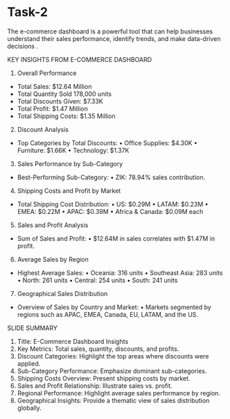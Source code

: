 # Task-2
The e-commerce dashboard is a powerful tool that can help businesses understand their sales performance, identify trends, and make data-driven decisions .

KEY INSIGHTS FROM E-COMMERCE DASHBOARD
1. Overall Performance
- Total Sales: $12.64 Million
- Total Quantity Sold 178,000 units
- Total Discounts Given: $7.33K
- Total Profit: $1.47 Million
- Total Shipping Costs: $1.35 Million

2. Discount Analysis
- Top Categories by Total Discounts:
•	Office Supplies: $4.30K
•	Furniture: $1.66K
•	Technology: $1.37K

3. Sales Performance by Sub-Category
- Best-Performing Sub-Category:
•	ZIK: 78.94% sales contribution.
  
4. Shipping Costs and Profit by Market
- Total Shipping Cost Distribution:
•	US: $0.29M
•	LATAM: $0.23M
•	EMEA: $0.22M
•	APAC: $0.39M
•	Africa & Canada: $0.09M each

5. Sales and Profit Analysis
- Sum of Sales and Profit:
•	$12.64M in sales correlates with $1.47M in profit.
  
6. Average Sales by Region
- Highest Average Sales:
•	Oceania: 316 units
•	Southeast Asia: 283 units
•	North: 261 units
•	Central: 254 units
•	South: 241 units

7. Geographical Sales Distribution
- Overview of Sales by Country and Market:
•	Markets segmented by regions such as APAC, EMEA, Canada, EU, LATAM, and the US.

SLIDE SUMMARY
1. Title: E-Commerce Dashboard Insights
2. Key Metrics: Total sales, quantity, discounts, and profits.
3. Discount Categories: Highlight the top areas where discounts were applied.
4. Sub-Category Performance: Emphasize dominant sub-categories.
5. Shipping Costs Overview: Present shipping costs by market.
6. Sales and Profit Relationship: Illustrate sales vs. profit.
7. Regional Performance: Highlight average sales performance by region.
8. Geographical Insights: Provide a thematic view of sales distribution globally.
